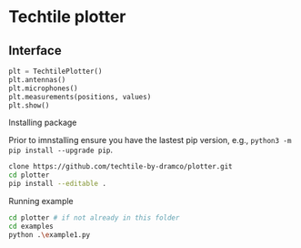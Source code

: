# Techtile plotter

## Interface

```python
plt = TechtilePlotter()
plt.antennas()
plt.microphones()
plt.measurements(positions, values)
plt.show()
```


Installing package

Prior to imnstalling ensure you have the lastest pip version, e.g., `python3 -m pip install --upgrade pip`.

```sh
clone https://github.com/techtile-by-dramco/plotter.git
cd plotter
pip install --editable .
```

Running example
```sh
cd plotter # if not already in this folder
cd examples
python .\example1.py
```
